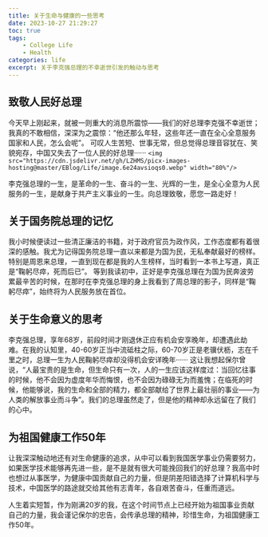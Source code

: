 ```yaml
---
title: 关于生命与健康的一些思考
date: 2023-10-27 21:29:27
toc: true
tags:
    - College Life
    - Health
categories: life
excerpt: 关于李克强总理的不幸逝世引发的触动与思考
---
```

## 致敬人民好总理

今天早上刚起来，就被一则重大的消息所震惊——我们的好总理李克强不幸逝世；我真的不敢相信，深深为之震惊：“他还那么年轻，这些年还一直在全心全意服务国家和人民，怎么会呢”。
可叹人生苦短、世事无常，但总觉得总理音容犹在、笑貌宛存，中国又失去了一位人民的好总理······
`<img src="https://cdn.jsdelivr.net/gh/LZHMS/picx-images-hosting@master/EBlog/Life/image.6e24avsioqs0.webp" width="80%"/>`

李克强总理的一生，是革命的一生、奋斗的一生、光辉的一生，是全心全意为人民服务的一生，是献身于共产主义事业的一生。向总理致敬，愿您一路走好！

## 关于国务院总理的记忆

我小时候便读过一些清正廉洁的书籍，对于政府官员为政作风，工作态度都有着很深的感触。我尤为记得国务院总理一直以来都是为国为民，无私奉献最好的榜样。特别是周恩来总理，一直到现在都是我的人生榜样，当时看到一本书上写道，真正是“鞠躬尽瘁，死而后已”。
等到我读初中，正好是李克强总理在为国为民奔波劳累最辛苦的时候，在那时在李克强总理的身上我看到了周总理的影子，同样是“鞠躬尽瘁”，始终将为人民服务放在首位。

## 关于生命意义的思考

李克强总理，享年68岁，前段时间才刚退休正应有机会安享晚年，却遭遇此劫难。在我的认知里，40-60岁正当中流砥柱之际，60-70岁正是老骥伏枥，志在千里之时，总理一生为人民鞠躬尽瘁却没得机会安详晚年······
这让我想起保尔曾说，“人最宝贵的是生命，但生命只有一次，人的一生应该这样度过：当回忆往事的时候，他不会因为虚度年华而悔恨，也不会因为碌碌无为而羞愧；在临死的时候，他能够说，我的生命和全部的精力，都全部献给了世界上最壮丽的事业——为人类的解放事业而斗争”。我们的总理虽然走了，但是他的精神却永远留在了我们的心中。

## 为祖国健康工作50年

让我深深触动地还有对生命健康的追求，从中可以看到我国医学事业仍需要努力，如果医学技术能够再先进一些，是不是就有很大可能挽回我们的好总理？我高中时也想过从事医学，为健康中国贡献自己的力量，但是阴差阳错选择了计算机科学与技术，中国医学的路途就交给其他有志青年，各自艰苦奋斗，任重而道远。

人生着实短暂，作为刚满20岁的我，在这个时间节点上已经开始为祖国事业贡献自己的力量，我会谨记保尔的忠告，会传承总理的精神，珍惜生命，为祖国健康工作50年。
